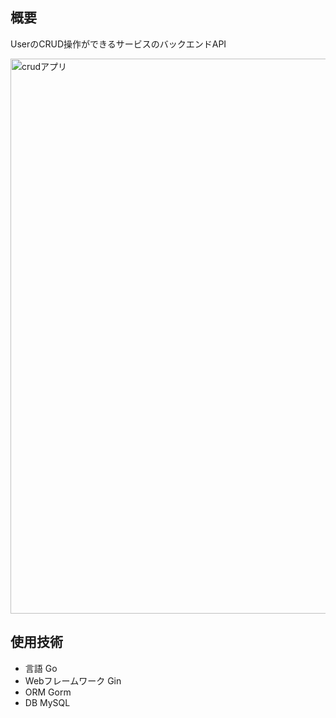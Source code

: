 ## 概要
UserのCRUD操作ができるサービスのバックエンドAPI

<img width="888" alt="crudアプリ" src="https://user-images.githubusercontent.com/93436192/154491701-e346cb9d-a889-43a3-bf9d-16a900ff8226.png">

## 使用技術
* 言語 Go
* Webフレームワーク Gin
* ORM Gorm
* DB MySQL
